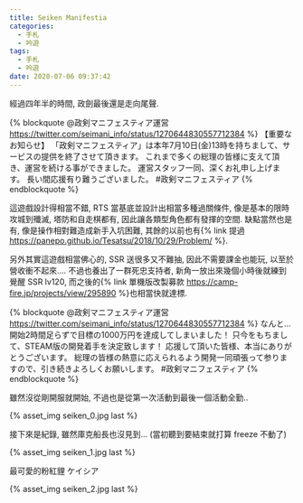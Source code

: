 ```yaml
---
title: Seiken Manifestia
categories:
  - 手札
  - 吟遊
tags:
  - 手札
  - 吟遊
date: 2020-07-06 09:37:42
---
```

經過四年半的時間, 政劍最後還是走向尾聲.

{% blockquote @政剣マニフェスティア運営 https://twitter.com/seimani_info/status/1270644830557712384 %}
【重要なお知らせ】
「政剣マニフェスティア」は本年7月10日(金)13時を持ちまして、サービスの提供を終了させて頂きます。
これまで多くの総理の皆様に支えて頂き、運営を続ける事ができました。
運営スタッフ一同、深くお礼申し上げます。
長い間応援有り難うございました。
#政剣マニフェスティア
{% endblockquote %}

這遊戲設計得相當不錯, RTS 當基底並設計出相當多種過關條件, 像是基本的限時攻城到殲滅, 塔防和自走棋都有, 因此讓各類型角色都有發揮的空間. 缺點當然也是有, 像是操作相對難造成新手入坑困難, 其餘的以前也有{% link 提過 https://panepo.github.io/Tesatsu/2018/10/29/Problem/ %}.

另外其實這遊戲相當佛心的, SSR 送很多又不難抽, 因此不需要課金也能玩, 以至於營收衝不起來.... 不過也養出了一群死忠支持者, 新角一放出來幾個小時後就練到覺醒 SSR lv120, 而之後的{% link 單機版改製募款 https://camp-fire.jp/projects/view/295890 %}也相當快就達標.

{% blockquote @政剣マニフェスティア運営 https://twitter.com/seimani_info/status/1270644830557712384 %}
なんと...開始2時間足らずで目標の1000万円を達成してしまいました！
只今をもちまして、STEAM版の開発着手を決定致します！
応援して頂いた皆様、本当にありがとうございます。
総理の皆様の熱意に応えられるよう開発一同頑張って参りますので、引き続きよろしくお願いします。
#政剣マニフェスティア
{% endblockquote %}

雖然沒從剛開服就開始, 不過也是從第一次活動到最後一個活動全勤..

{% asset_img seiken_0.jpg last %}

接下來是紀錄, 雖然庫克船長也沒見到... (當初聽到要結束就打算 freeze 不動了)

{% asset_img seiken_1.jpg last %}

最可愛的粉紅貍 ケイシア

{% asset_img seiken_2.jpg last %}

